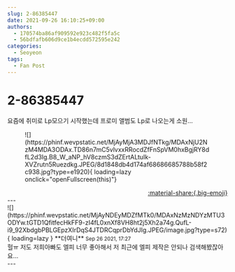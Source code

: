```yaml
---
slug: 2-86385447
date: 2021-09-26 16:10:25+09:00
authors:
  - 170574ba86af909592e923c482f5fa5c
  - 56bdfafb606d9ce1b4ecdd572595e242
categories:
  - Seoyeon
tags:
  - Fan Post
---
```


# 2-86385447

<div class="post-container" markdown="1">
<div class="content-container md-sidebar__scrollwrap" markdown="1">

요즘에 취미로 Lp모으기 시작했는데 프로미 앨범도 Lp로 나오는게 소원...
<figure markdown="1">
![](https://phinf.wevpstatic.net/MjAyMjA3MDJfNTkg/MDAxNjU2NzM4MDA3ODAx.TD86n7mC5vlvxxRRocdZfFnSpVM0hxBgjRY8dfL2d3Ig.B8_W_aNP_hV8czmS3dZErtALtuIk-XVZrutn5Ruezdkg.JPEG/8d1848db4d174af68686685788b58f2c938.jpg?type=e1920){ loading=lazy onclick="openFullscreen(this)"}
</figure>


</div>
</div>

<div style="text-align: right;" markdown="1">
<a href="https://weverse.io/fromis9/fanpost/2-86385447" style="text-align: right;">:material-share:{.big-emoji}</a>
</div>
---

<div class="comments-container md-sidebar__scrollwrap" markdown="1">
<div class="comment" markdown="1">
<div class='id-container' markdown="1">
![](https://phinf.wevpstatic.net/MjAyNDEyMDZfMTk0/MDAxNzMzNDYzMTU3ODYw.tGTD1QfitfecHkFF9-zI4fL0xnXf8VH8ht2j5Xh2a74g.QufL-i9_92XbdgbPBLGEpzXIrDqS4JTDRCqprDbYdJIg.JPEG/image.jpg?type=s72){ loading=lazy }
**<span class="artist">더여니</span>** <small>Sep 26 2021, 17:27</small><br>
</div>
<div class='comment-body' markdown="1">
헐ㅠ 저도 저희아빠도 엘피 너무 좋아해서 저 최근에 엘피 제작은 안되나 검색해봤잖아요...
</div>
</div>
</div>
---
